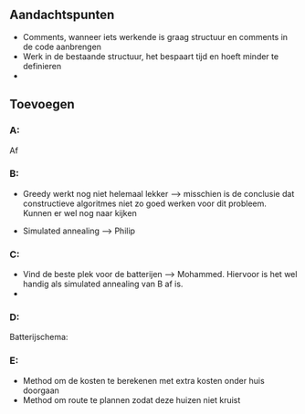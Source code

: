 ## Aandachtspunten
* Comments, wanneer iets werkende is graag structuur en comments in de code aanbrengen
* Werk in de bestaande structuur, het bespaart tijd en hoeft minder te definieren
*


## Toevoegen
### A:
Af

### B:
* Greedy werkt nog niet helemaal lekker --> misschien is de conclusie dat constructieve algoritmes niet zo goed werken voor dit probleem.
Kunnen er wel nog naar kijken

* Simulated annealing  --> Philip

### C:

* Vind de beste plek voor de batterijen --> Mohammed. Hiervoor is het wel handig als simulated annealing van B af is.
*

### D:
Batterijschema:

### E:
* Method om de kosten te berekenen met extra kosten onder huis doorgaan
* Method om route te plannen zodat deze huizen niet kruist
